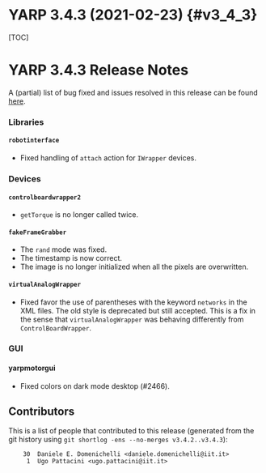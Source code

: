 YARP 3.4.3 (2021-02-23)                                                {#v3_4_3}
=======================

[TOC]

YARP 3.4.3 Release Notes
========================


A (partial) list of bug fixed and issues resolved in this release can be found
[here](https://github.com/robotology/yarp/issues?q=label%3A%22Fixed+in%3A+YARP+v3.4.3%22).


### Libraries

#### `robotinterface`

* Fixed handling of `attach` action for `IWrapper` devices.


### Devices

#### `controlboardwrapper2`

* `getTorque` is no longer called twice.

#### `fakeFrameGrabber`

* The `rand` mode was fixed.
* The timestamp is now correct.
* The image is no longer initialized when all the pixels are overwritten.

#### `virtualAnalogWrapper`

* Fixed favor the use of parentheses with the keyword `networks` in the XML
  files. The old style is deprecated but still accepted.
  This is a fix in the sense that `virtualAnalogWrapper` was behaving
  differently from `ControlBoardWrapper`.


### GUI

#### yarpmotorgui

* Fixed colors on dark mode desktop (#2466).


Contributors
------------

This is a list of people that contributed to this release (generated from the
git history using `git shortlog -ens --no-merges v3.4.2..v3.4.3`):

```
    30	Daniele E. Domenichelli <daniele.domenichelli@iit.it>
     1	Ugo Pattacini <ugo.pattacini@iit.it>
```
